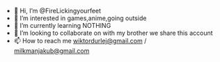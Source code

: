 - 👋 Hi, I’m @FireLickingyourfeet
- 👀 I’m interested in games,anime,going outside
- 🌱 I’m currently learning NOTHING
- 💞️ I’m looking to collaborate on with my brother we share this account
- 📫 How to reach me wiktordurlej@gmail.com / milkmanjakub@gmail.com
